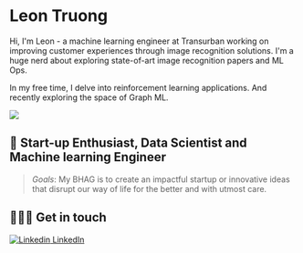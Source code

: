 # Leon Truong
Hi, I'm Leon - a machine learning engineer at Transurban working on improving customer experiences through image recognition solutions. I'm a huge nerd about exploring state-of-art image recognition papers and ML Ops.

In my free time, I delve into reinforcement learning applications. And recently exploring the space of Graph ML.
 
![](https://komarev.com/ghpvc/?username=ljtruong&color=blue&label=Brains+uploaded+(profile+views))

## 🧠 Start-up Enthusiast, Data Scientist and Machine learning Engineer
> *Goals*: My BHAG is to create an impactful startup or innovative ideas that disrupt our way of life for the better and with utmost care.

## 👨🏻‍💻 Get in touch
[![Linkedin](https://i.stack.imgur.com/gVE0j.png) LinkedIn](https://www.linkedin.com/in/leon-truong-16845840/)